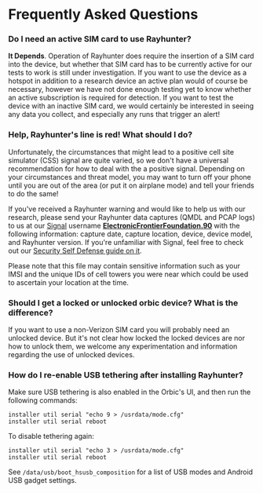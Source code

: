 # Frequently Asked Questions

### Do I need an active SIM card to use Rayhunter?

**It Depends**. Operation of Rayhunter does require the insertion of a SIM card into the device, but whether that SIM card has to be currently active for our tests to work is still under investigation. If you want to use the device as a hotspot in addition to a research device an active plan would of course be necessary, however we have not done enough testing yet to know whether an active subscription is required for detection. If you want to test the device with an inactive SIM card, we would certainly be interested in seeing any data you collect, and especially any runs that trigger an alert!

<a name="red"></a>

### Help, Rayhunter's line is red! What should I do?

Unfortunately, the circumstances that might lead to a positive cell site simulator (CSS) signal are quite varied, so we don't have a universal recommendation for how to deal with the a positive signal. Depending on your circumstances and threat model, you may want to turn off your phone until you are out of the area (or put it on airplane mode) and tell your friends to do the same!

If you've received a Rayhunter warning and would like to help us with our research, please send your Rayhunter data captures (QMDL and PCAP logs) to us at our [Signal](https://signal.org/) username [**ElectronicFrontierFoundation.90**](https://signal.me/#eu/HZbPPED5LyMkbTxJsG2PtWc2TXxPUR1OxBMcJGLOPeeCDGPuaTpOi5cfGRY6RrGf) with the following information: capture date, capture location, device, device model, and Rayhunter version. If you're unfamiliar with Signal, feel free to check out our [Security Self Defense guide on it](https://ssd.eff.org/module/how-to-use-signal).

Please note that this file may contain sensitive information such as your IMSI and the unique IDs of cell towers you were near which could be used to ascertain your location at the time.


### Should I get a locked or unlocked orbic device? What is the difference?

If you want to use a non-Verizon SIM card you will probably need an unlocked device. But it's not clear how locked the locked devices are nor how to unlock them, we welcome any experimentation and information regarding the use of unlocked devices.


### How do I re-enable USB tethering after installing Rayhunter?

Make sure USB tethering is also enabled in the Orbic's UI, and then run the following commands:

    installer util serial "echo 9 > /usrdata/mode.cfg"
    installer util serial reboot

To disable tethering again:

    installer util serial "echo 3 > /usrdata/mode.cfg"
    installer util serial reboot

See `/data/usb/boot_hsusb_composition` for a list of USB modes and Android USB gadget settings.
